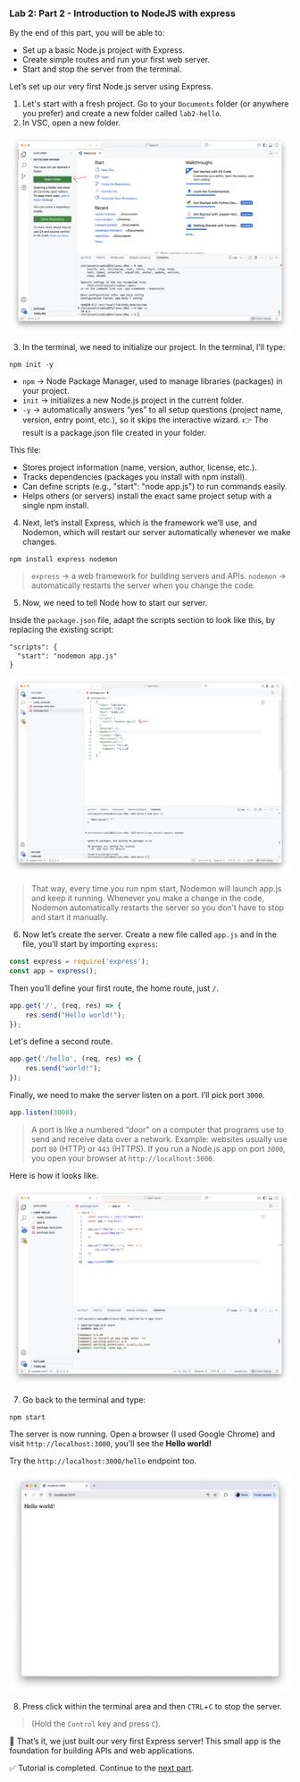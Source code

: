 ### Lab 2: Part 2 - Introduction to NodeJS with express

By the end of this part, you will be able to:  

- Set up a basic Node.js project with Express.  
- Create simple routes and run your first web server.  
- Start and stop the server from the terminal.  

Let’s set up our very first Node.js server using Express.

1. Let's start with a fresh project. Go to your `Documents` folder (or anywhere you prefer) and create a new folder called `lab2-hello`.
2. In VSC, open a new folder.

![vsc1](assets/vsc1.png)

3. In the terminal, we need to initialize our project. In the terminal, I’ll type:

```shell
npm init -y
```

- `npm` → Node Package Manager, used to manage libraries (packages) in your project.
- `init` → initializes a new Node.js project in the current folder.
- `-y` → automatically answers “yes” to all setup questions (project name, version, entry point, etc.), so it skips the interactive wizard.
  👉 The result is a package.json file created in your folder.

This file:

- Stores project information (name, version, author, license, etc.).
- Tracks dependencies (packages you install with npm install).
- Can define scripts (e.g., "start": "node app.js") to run commands easily.
- Helps others (or servers) install the exact same project setup with a single npm install.

4. Next, let’s install Express, which is the framework we’ll use, and Nodemon, which will restart our server automatically whenever we make changes.

```shell
npm install express nodemon
```
> `express` → a web framework for building servers and APIs.
> `nodemon` → automatically restarts the server when you change the code.

5. Now, we need to tell Node how to start our server.

Inside the `package.json` file, adapt the scripts section to look like this, by replacing the existing script:

```
"scripts": {
  "start": "nodemon app.js"
}
```

![vsc2](assets/vsc2.png)

> That way, every time you run npm start, Nodemon will launch app.js and keep it running.
> Whenever you make a change in the code, Nodemon automatically restarts the server so you don’t have to stop and start it manually.

6. Now let’s create the server. Create a new file called `app.js` and in the file, you’ll start by importing `express`:

```js
const express = require('express');
const app = express();
```

Then you’ll define your first route, the home route, just `/`.

```js
app.get('/', (req, res) => {
    res.send("Hello world!");
});
```

Let's define a second route.

```js
app.get('/hello', (req, res) => {
    res.send("world!");
});
```

Finally, we need to make the server listen on a port. I’ll pick port `3000`.

```js
app.listen(3000);
```

> A port is like a numbered “door” on a computer that programs use to send and receive data over a network.
> Example: websites usually use port `80` (HTTP) or `443` (HTTPS).
> If you run a Node.js app on port `3000`, you open your browser at `http://localhost:3000`.

Here is how it looks like.

![vsc3](assets/vsc3.png)

7. Go back to the terminal and type:

```shell
npm start
```

The server is now running. Open a browser (I used Google Chrome) and visit `http://localhost:3000`, you’ll see the **Hello world!**

Try the `http://localhost:3000/hello` endpoint too.

![hello](assets/hello.png)

8. Press click within the terminal area and then `CTRL`+`C` to stop the server.

> (Hold the `Control` key and press `C`).

🎉 That’s it, we just built our very first Express server! This small app is the foundation for building APIs and web applications.

✅ Tutorial is completed. Continue to the [next part](lab2-part3.md).
